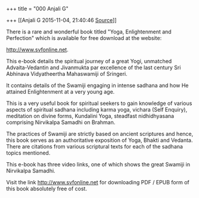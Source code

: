 +++
title = "000 Anjali G"

+++
[[Anjali G	2015-11-04, 21:40:46 [Source](https://groups.google.com/g/samskrita/c/Jkq1EE-Okd8)]]



  
  
There is a rare and wonderful book titled "Yoga, Enlightenment and Perfection" which is available for free download at the website:  
  
<http://www.svfonline.net>.  
  
This e-book details the spiritual journey of a great Yogi, unmatched Advaita-Vedantin and Jivanmukta par excellence of the last century Sri Abhinava Vidyatheertha Mahaswamiji of Sringeri.  
  
It contains details of the Swamiji engaging in intense sadhana and how He attained Enlightenment at a very young age.  
  
This is a very useful book for spiritual seekers to gain knowledge of various aspects of spiritual sadhana including karma yoga, vichara (Self Enquiry), meditation on divine forms, Kundalini Yoga, steadfast nidhidhyasana comprising Nirvikalpa Samadhi on Brahman.  
  
The practices of Swamiji are strictly based on ancient scriptures and hence, this book serves as an authoritative exposition of Yoga, Bhakti and Vedanta. There are citations from various scriptural texts for each of the sadhana topics mentioned.  
  
This e-book has three video links, one of which shows the great Swamiji in Nirvikalpa Samadhi.  
  
Visit the link <http://www.svfonline.net> for downloading PDF / EPUB form of this book absolutely free of cost.  

